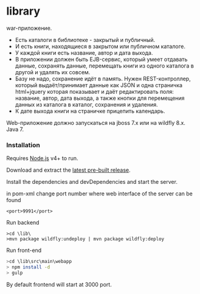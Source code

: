 # library

war-приложение. 
 - Есть каталоги в библиотеке - закрытый и публичный.
 - И есть книги, находящиеся в закрытом или публичном каталоге.
 - У каждой книги есть название, автор и дата выхода.
 - В приложении должен быть EJB-сервис, который умеет отдавать данные,
   сохранять данные, перемещать книги из одного каталога в другой и удалять их совсем.
 -  Базу не надо, сохранение идёт в память. Нужен REST-контроллер,
   который выдаёт/принимает данные как JSON и одна страничка html+jquery которая показывает
   и даёт редактировать поля: название, автор, дата выхода, а также кнопки для перемещения
   данных из каталога в каталог, сохранения и удаления. 
 - К дате выхода книги на страничке
 прицепить календарь.

Web-приложение должно запускаться на jboss 7.x или на wildfly 8.x. Java 7.


### Installation

Requires [Node.js](https://nodejs.org/) v4+ to run.

Download and extract the [latest pre-built release](https://github.com/meinou/library).

Install the dependencies and devDependencies and start the server.

in pom-xml change port number where web interface of the server can be found

```
<port>9991</port>
```

Run backend

```
>cd \lib\
>mvn package wildfly:undeploy | mvn package wildfly:deploy
```


Run front-end
```sh
>cd \lib\src\main\webapp
> npm install -d
> gulp
```

By default frontend will start at 3000 port.




   [dill]: <https://github.com/joemccann/dillinger>
   [df1]: <http://daringfireball.net/projects/markdown/>
   [node.js]: <http://nodejs.org>
   [keymaster.js]: <https://github.com/madrobby/keymaster>
   [jQuery]: <http://jquery.com>
   [Gulp]: <http://gulpjs.com>

